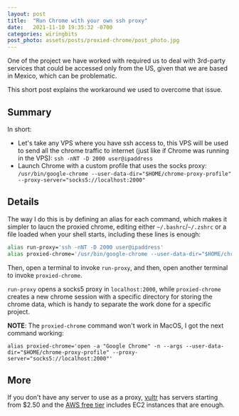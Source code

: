 ```yaml
---
layout: post
title:  "Run Chrome with your own ssh proxy"
date:   2021-11-10 19:35:32 -0700
categories: wiringbits
post_photo: assets/posts/proxied-chrome/post_photo.jpg
---
```


One of the project we have worked with required us to deal with 3rd-party services that could be accessed only from the US, given that we are based in Mexico, which can be problematic.

This short post explains the workaround we used to overcome that issue.

## Summary

In short:
- Let's take any VPS where you have ssh access to, this VPS will be used to send all the chrome traffic to internet (just like if Chrome was running in the VPS): `ssh -nNT -D 2000 user@ipaddress`
- Launch Chrome with a custom profile that uses the socks proxy: `/usr/bin/google-chrome --user-data-dir="$HOME/chrome-proxy-profile" --proxy-server="socks5://localhost:2000"`

## Details

The way I do this is by defining an alias for each command, which makes it simpler to laucn the proxied chrome, editing either `~/.bashrc`/`~/.zshrc` or a file loaded when your shell starts, including these lines is enough:

```bash
alias run-proxy='ssh -nNT -D 2000 user@ipaddress'
alias proxied-chrome='/usr/bin/google-chrome --user-data-dir="$HOME/chrome-proxy-profile" --proxy-server="socks5://localhost:2000"'
```

Then, open a terminal to invoke `run-proxy`, and then, open another terminal to invoke `proxied-chrome`.

`run-proxy` opens a socks5 proxy in `localhost:2000`, while `proxied-chrome` creates a new chrome session with a specific directory for storing the chrome data, which is handy to separate the work done for a specific project.

**NOTE**: The `proxied-chrome` command won't work in MacOS, I got the next command working:

```shell
alias proxied-chrome='open -a "Google Chrome" -n --args --user-data-dir="$HOME/chrome-proxy-profile" --proxy-server="socks5://localhost:2000"'
```

## More

If you don't have any server to use as a proxy, [vultr](https://www.vultr.com) has servers starting from $2.50 and the [AWS free tier](https://aws.amazon.com/free/) includes EC2 instances that are enough.
